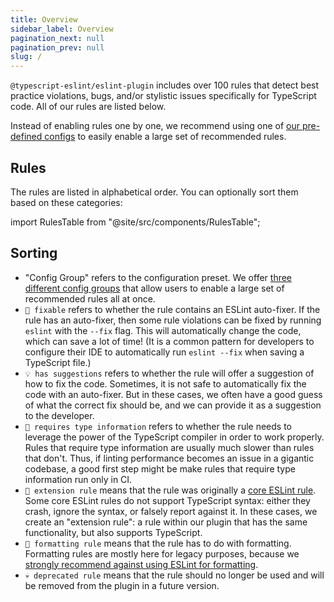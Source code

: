 ```yaml
---
title: Overview
sidebar_label: Overview
pagination_next: null
pagination_prev: null
slug: /
---
```


`@typescript-eslint/eslint-plugin` includes over 100 rules that detect best practice violations, bugs, and/or stylistic issues specifically for TypeScript code. All of our rules are listed below.

Instead of enabling rules one by one, we recommend using one of [our pre-defined configs](/linting/configs) to easily enable a large set of
recommended rules.

## Rules

The rules are listed in alphabetical order. You can optionally sort them based on these categories:

import RulesTable from "@site/src/components/RulesTable";

<RulesTable />

## Sorting

- "Config Group" refers to the configuration preset. We offer [three different config groups](/linting/configs) that allow users to enable a large set of recommended rules all at once.
- `🔧 fixable` refers to whether the rule contains an ESLint auto-fixer. If the rule has an auto-fixer, then some rule violations can be fixed by running `eslint` with the `--fix` flag. This will automatically change the code, which can save a lot of time! (It is a common pattern for developers to configure their IDE to automatically run `eslint --fix` when saving a TypeScript file.)
- `💡 has suggestions` refers to whether the rule will offer a suggestion of how to fix the code. Sometimes, it is not safe to automatically fix the code with an auto-fixer. But in these cases, we often have a good guess of what the correct fix should be, and we can provide it as a suggestion to the developer.
- `💭 requires type information` refers to whether the rule needs to leverage the power of the TypeScript compiler in order to work properly. Rules that require type information are usually much slower than rules that don't. Thus, if linting performance becomes an issue in a gigantic codebase, a good first step might be make rules that require type information run only in CI.
- `🧱 extension rule` means that the rule was originally a [core ESLint rule](https://eslint.org/docs/latest/rules/). Some core ESLint rules do not support TypeScript syntax: either they crash, ignore the syntax, or falsely report against it. In these cases, we create an "extension rule": a rule within our plugin that has the same functionality, but also supports TypeScript.
- `📐 formatting rule` means that the rule has to do with formatting. Formatting rules are mostly here for legacy purposes, because we [strongly recommend against using ESLint for formatting](/linting/troubleshooting/formatting).
- `💀 deprecated rule` means that the rule should no longer be used and will be removed from the plugin in a future version.
